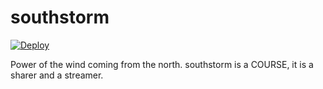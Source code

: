 southstorm
==============
[![Deploy](https://www.herokucdn.com/deploy/button.png)](https://heroku.com/deploy?template=https://github.com/jailbreak26/southstorm.git)

Power of the wind coming from the north.
southstorm is a COURSE, it is a sharer and a streamer.
